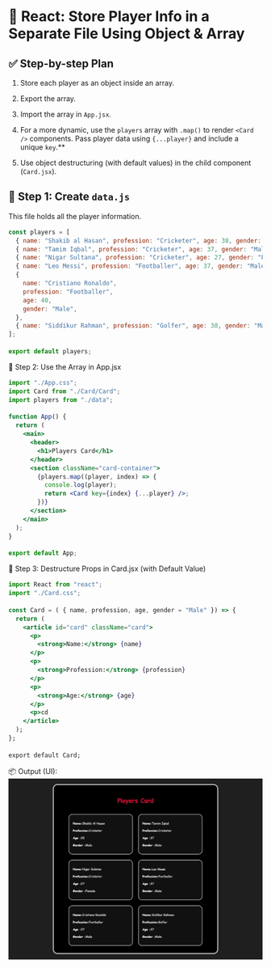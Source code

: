 # 🧠 React: Store Player Info in a Separate File Using Object & Array

## ✅ Step-by-step Plan

1. Store each player as an object inside an array.
2. Export the array.
3. Import the array in `App.jsx`.
4. For a more dynamic, use the `players` array with `.map()` to render `<Card />` components. Pass player data using `{...player}` and include a unique `key`.\*\*

5. Use object destructuring (with default values) in the child component (`Card.jsx`).

## 📁 Step 1: Create `data.js`

This file holds all the player information.

```js
const players = [
  { name: "Shakib al Hasan", profession: "Cricketer", age: 38, gender: "Male" },
  { name: "Tamim Iqbal", profession: "Cricketer", age: 37, gender: "Male" },
  { name: "Nigar Sultana", profession: "Cricketer", age: 27, gender: "Female" },
  { name: "Leo Messi", profession: "Footballer", age: 37, gender: "Male" },
  {
    name: "Cristiano Ronaldo",
    profession: "Footballer",
    age: 40,
    gender: "Male",
  },
  { name: "Siddikur Rahman", profession: "Golfer", age: 38, gender: "Male" },
];

export default players;
```

📁 Step 2: Use the Array in App.jsx

```jsx
import "./App.css";
import Card from "./Card/Card";
import players from "./data";

function App() {
  return (
    <main>
      <header>
        <h1>Players Card</h1>
      </header>
      <section className="card-container">
        {players.map((player, index) => {
          console.log(player);
          return <Card key={index} {...player} />;
        })}
      </section>
    </main>
  );
}

export default App;
```

📁 Step 3: Destructure Props in Card.jsx (with Default Value)

```jsx
import React from "react";
import "./Card.css";

const Card = ( { name, profession, age, gender = "Male" }) => {
  return (
    <article id="card" className="card">
      <p>
        <strong>Name:</strong> {name}
      </p>
      <p>
        <strong>Profession:</strong> {profession}
      </p>
      <p>
        <strong>Age:</strong> {age}
      </p>
      <p>cd
    </article>
  );
};

export default Card;
```

📦 Output (UI):
![Player Card Preview](public/Players-Card.png)
